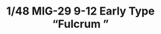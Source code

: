 ---
layout: product
title: "1/48 MIG-29 9-12 Early Type “Fulcrum ”"
price: "8700" 
desc: "Maketa"
img_path: "/assets/img/GWH04814.jpg"
brand: "N/A"
available: false
special_offer: false
new: false
soon: false
cat: "010000"
subcat: "010900"
subsubcat: "0N/A"
sifra: "GWH04814"
---